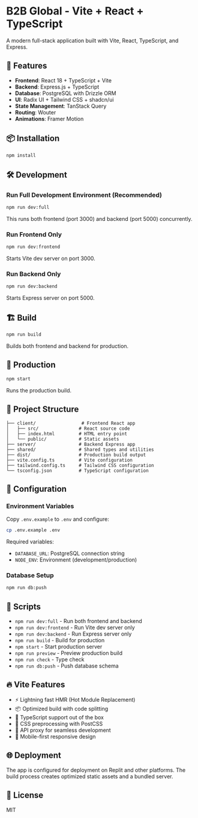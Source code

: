 # B2B Global - Vite + React + TypeScript

A modern full-stack application built with Vite, React, TypeScript, and Express.

## 🚀 Features

- **Frontend**: React 18 + TypeScript + Vite
- **Backend**: Express.js + TypeScript
- **Database**: PostgreSQL with Drizzle ORM
- **UI**: Radix UI + Tailwind CSS + shadcn/ui
- **State Management**: TanStack Query
- **Routing**: Wouter
- **Animations**: Framer Motion

## 📦 Installation

```bash
npm install
```

## 🛠️ Development

### Run Full Development Environment (Recommended)
```bash
npm run dev:full
```
This runs both frontend (port 3000) and backend (port 5000) concurrently.

### Run Frontend Only
```bash
npm run dev:frontend
```
Starts Vite dev server on port 3000.

### Run Backend Only
```bash
npm run dev:backend
```
Starts Express server on port 5000.

## 🏗️ Build

```bash
npm run build
```
Builds both frontend and backend for production.

## 🚀 Production

```bash
npm start
```
Runs the production build.

## 📁 Project Structure

```
├── client/                 # Frontend React app
│   ├── src/               # React source code
│   ├── index.html         # HTML entry point
│   └── public/            # Static assets
├── server/                # Backend Express app
├── shared/                # Shared types and utilities
├── dist/                  # Production build output
├── vite.config.ts         # Vite configuration
├── tailwind.config.ts     # Tailwind CSS configuration
└── tsconfig.json          # TypeScript configuration
```

## 🔧 Configuration

### Environment Variables

Copy `.env.example` to `.env` and configure:

```bash
cp .env.example .env
```

Required variables:
- `DATABASE_URL`: PostgreSQL connection string
- `NODE_ENV`: Environment (development/production)

### Database Setup

```bash
npm run db:push
```

## 🎯 Scripts

- `npm run dev:full` - Run both frontend and backend
- `npm run dev:frontend` - Run Vite dev server only
- `npm run dev:backend` - Run Express server only
- `npm run build` - Build for production
- `npm start` - Start production server
- `npm run preview` - Preview production build
- `npm run check` - Type check
- `npm run db:push` - Push database schema

## 🔥 Vite Features

- ⚡ Lightning fast HMR (Hot Module Replacement)
- 📦 Optimized build with code splitting
- 🔧 TypeScript support out of the box
- 🎨 CSS preprocessing with PostCSS
- 🔀 API proxy for seamless development
- 📱 Mobile-first responsive design

## 🌐 Deployment

The app is configured for deployment on Replit and other platforms. The build process creates optimized static assets and a bundled server.

## 📝 License

MIT
